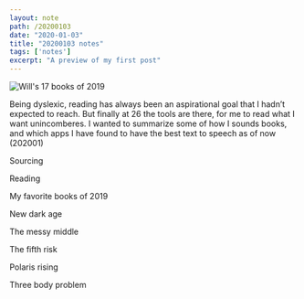 ```yaml
---
layout: note
path: /20200103
date: "2020-01-03"
title: "20200103 notes"
tags: ['notes']
excerpt: "A preview of my first post"
---
```



![Will's 17 books of 2019](https://wiki.gndclouds.cc/assets/images/notes/20200103.jpeg)

Being dyslexic, reading has always been an aspirational goal that I hadn’t expected to reach. But finally at 26 the tools are there, for me to read what I want unincomberes. I wanted to summarize some of how I sounds books, and which apps I have found to have the best text to speech as of now (202001)

Sourcing




Reading


My favorite books of 2019

New dark age

The messy middle

The fifth risk

Polaris rising

Three body problem  
